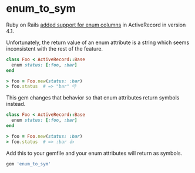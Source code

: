 # enum_to_sym

Ruby on Rails [added support for enum columns](http://edgeguides.rubyonrails.org/4_1_release_notes.html) in ActiveRecord in version 4.1.

Unfortunately, the return value of an enum attribute is a string which seems inconsistent with the rest of the feature.

```ruby
class Foo < ActiveRecord::Base
  enum status: [:foo, :bar]
end

> foo = Foo.new(status: :bar)
> foo.status  # => "bar" 👎

```

This gem changes that behavior so that enum attributes return symbols instead.

```ruby
class Foo < ActiveRecord::Base
  enum status: [:foo, :bar]
end

> foo = Foo.new(status: :bar)
> foo.status  # => :bar 👍

```

Add this to your gemfile and your enum attributes will return as symbols.

```ruby
gem 'enum_to_sym'
```